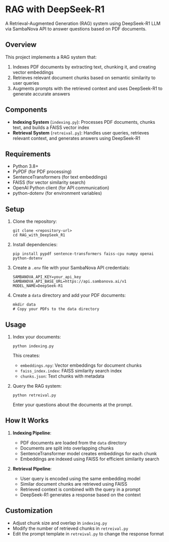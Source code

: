 # RAG with DeepSeek-R1

A Retrieval-Augmented Generation (RAG) system using DeepSeek-R1 LLM via SambaNova API to answer questions based on PDF documents.

## Overview

This project implements a RAG system that:
1. Indexes PDF documents by extracting text, chunking it, and creating vector embeddings
2. Retrieves relevant document chunks based on semantic similarity to user queries
3. Augments prompts with the retrieved context and uses DeepSeek-R1 to generate accurate answers

## Components

- **Indexing System** (`indexing.py`): Processes PDF documents, chunks text, and builds a FAISS vector index
- **Retrieval System** (`retreival.py`): Handles user queries, retrieves relevant context, and generates answers using DeepSeek-R1

## Requirements

- Python 3.8+
- PyPDF (for PDF processing)
- SentenceTransformers (for text embeddings)
- FAISS (for vector similarity search)
- OpenAI Python client (for API communication)
- python-dotenv (for environment variables)

## Setup

1. Clone the repository:
   ```
   git clone <repository-url>
   cd RAG_with_DeepSeek_R1
   ```

2. Install dependencies:
   ```
   pip install pypdf sentence-transformers faiss-cpu numpy openai python-dotenv
   ```

3. Create a `.env` file with your SambaNova API credentials:
   ```
   SAMBANOVA_API_KEY=your_api_key
   SAMBANOVA_API_BASE_URL=https://api.sambanova.ai/v1
   MODEL_NAME=DeepSeek-R1
   ```

4. Create a `data` directory and add your PDF documents:
   ```
   mkdir data
   # Copy your PDFs to the data directory
   ```

## Usage

1. Index your documents:
   ```
   python indexing.py
   ```
   This creates:
   - `embeddings.npy`: Vector embeddings for document chunks
   - `faiss_index.index`: FAISS similarity search index
   - `chunks.json`: Text chunks with metadata

2. Query the RAG system:
   ```
   python retreival.py
   ```
   Enter your questions about the documents at the prompt.

## How It Works

1. **Indexing Pipeline**:
   - PDF documents are loaded from the `data` directory
   - Documents are split into overlapping chunks
   - SentenceTransformer model creates embeddings for each chunk
   - Embeddings are indexed using FAISS for efficient similarity search

2. **Retrieval Pipeline**:
   - User query is encoded using the same embedding model
   - Similar document chunks are retrieved using FAISS
   - Retrieved context is combined with the query in a prompt
   - DeepSeek-R1 generates a response based on the context

## Customization

- Adjust chunk size and overlap in `indexing.py`
- Modify the number of retrieved chunks in `retreival.py`
- Edit the prompt template in `retreival.py` to change the response format
